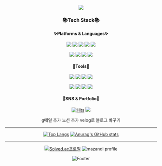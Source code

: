<div align="center">
<img src="https://capsule-render.vercel.app/api?type=waving&color=auto&height=200&section=header&text=SangJunGithub!&fontSize=90" />

### 📚**Tech Stack**📚

#### ✨Platforms & Languages✨

<img src="https://img.shields.io/badge/java-007396?style=flat-square&logo=OpenJDK&logoColor=white"> <img src="https://img.shields.io/badge/Kotlin-0095D5?style=flat-square&logo=Kotlin&logoColor=white"/> <img src="https://img.shields.io/badge/HTML5-E34F26?style=flat-square&logo=html5&logoColor=white"/> <img src="https://img.shields.io/badge/CSS3-1572B6?style=flat-square&logo=css3&logoColor=white"/> <img src="https://img.shields.io/badge/JavaScript-F7DF1E?style=flat-square&logo=javascript&logoColor=black"/>

<img src="https://img.shields.io/badge/MySQL-4479A1?style=flat-square&logo=MySQL&logoColor=white"/> <img src="https://img.shields.io/badge/C-A8B9CC?style=flat-square&logo=C&logoColor=white"/> <img src="https://img.shields.io/badge/C++-00599C?style=flat-square&logo=C%2B%2B&logoColor=white"/> <img src="https://img.shields.io/badge/Swift-F05138?style=flat-square&logo=Swift&logoColor=white"/>  

#### 🔨Tools🔨

<img src="https://img.shields.io/badge/firebase-FFCA28?style=flat-square&logo=firebase&logoColor=white"> <img src="https://img.shields.io/badge/github-181717?style=flat-square&logo=github&logoColor=white"> <img src="https://img.shields.io/badge/Android Studio-3DDC84?style=flat-square&logo=Android Studio&logoColor=white"/> <img src="https://img.shields.io/badge/Adobe XD-FF61F6?style=flat-square&logo=Adobe XD&logoColor=white"/>

<img src="https://img.shields.io/badge/Adobe Photoshop-31A8FF?style=flat-square&logo=Adobe Photoshop&logoColor=white"/> <img     src="https://img.shields.io/badge/Xcode-147EFB?style=flat-square&logo=Xcode&logoColor=white"/> <img src="https://img.shields.io/badge/Visual Studio-5C2D91?style=flat-square&logo=Visual Studio&logoColor=white"/> <img src="https://img.shields.io/badge/Visual Studio Code-007ACC?style=flat-square&logo=Visual Studio Code&logoColor=white"/>

#### 🎨SNS & Portfolio🎨

[![Hits](https://hits.seeyoufarm.com/api/count/incr/badge.svg?url=https%3A%2F%2Fgithub.com%2FJoungSangJun%2FJoungSangJun&count_bg=%2379C83D&title_bg=%23555555&icon=github.svg&icon_color=%23E7E7E7&title=Github&edge_flat=false)](https://github.com/JoungSangJun/JoungSangJun)
<a href="https://velog.io/@gogumi4502" target="_blank"><img src="https://img.shields.io/badge/Velog-20c997?style=flat-square&logo=Vimeo&logoColor=white"/></a>

g메일 추가 노션 추가 velog로 블로그 바꾸기
  
</div>

---
  
<div align="center">
  
[![Top Langs](https://github-readme-stats.vercel.app/api/top-langs/?username=JoungSangJun)](https://github.com/anuraghazra/github-readme-stats)
[![Anurag's GitHub stats](https://github-readme-stats.vercel.app/api?username=JoungSangJun)](https://github.com/anuraghazra/github-readme-stats)
  
</div>

---

<div align="center">

[![Solved.ac프로필](http://mazassumnida.wtf/api/v2/generate_badge?boj=gogumi4502)](https://solved.ac/gogumi4502)
![mazandi profile](http://mazandi.herokuapp.com/api?handle=gogumi4502&theme=warm)
  
  ![Footer](https://capsule-render.vercel.app/api?type=waving&color=auto&height=200&section=footer)

</div>
